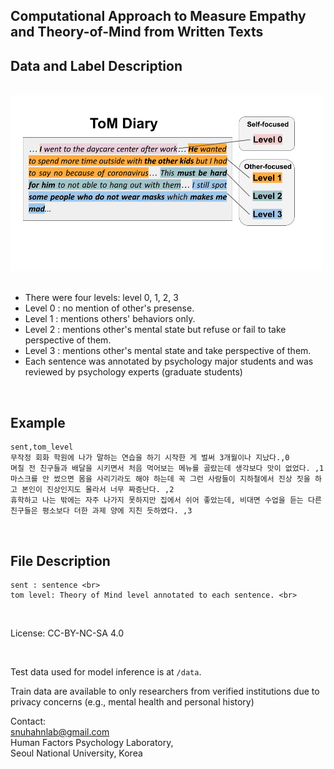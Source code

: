 ## Computational Approach to Measure Empathy and Theory-of-Mind from Written Texts

## Data and Label Description
<br>

<img src = "./figure_ToM_diary.png" width = 500/>

<br>

<br>

- There were four levels: level 0, 1, 2, 3
- Level 0 : no mention of other's presense.
- Level 1 : mentions others' behaviors only.
- Level 2 : mentions other's mental state but refuse or fail to take perspective of them.
- Level 3 : mentions other's mental state and take perspective of them.
- Each sentence was annotated by psychology major students and was reviewed by psychology experts (graduate students)

<br>

## Example

	sent,tom_level
	무작정 회화 학원에 나가 말하는 연습을 하기 시작한 게 벌써 3개월이나 지났다.,0
	며칠 전 친구들과 배달을 시키면서 처음 먹어보는 메뉴를 골랐는데 생각보다 맛이 없었다. ,1
	마스크를 안 썼으면 몸을 사리기라도 해야 하는데 꼭 그런 사람들이 지하철에서 진상 짓을 하고 본인이 진상인지도 몰라서 너무 짜증난다. ,2
	휴학하고 나는 밖에는 자주 나가지 못하지만 집에서 쉬어 좋았는데, 비대면 수업을 듣는 다른 친구들은 평소보다 더한 과제 양에 지친 듯하였다. ,3

<br>

## File Description <br>

	sent : sentence <br>
	tom level: Theory of Mind level annotated to each sentence. <br>
<br>

License: CC-BY-NC-SA 4.0

<br>

Test data used for model inference is at ```/data```. <br>

Train data are available to only researchers from verified institutions due to privacy concerns (e.g., mental health and personal history) <br>

Contact: <br>
snuhahnlab@gmail.com <br>
Human Factors Psychology Laboratory, <br>
Seoul National University, Korea 
